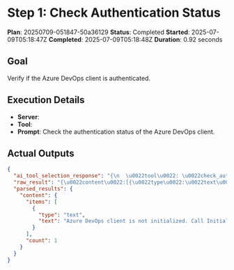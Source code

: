 ﻿# Step 1: Check Authentication Status

**Plan**: 20250709-051847-50a36129
**Status**: Completed
**Started**: 2025-07-09T05:18:47Z
**Completed**: 2025-07-09T05:18:48Z
**Duration**: 0.92 seconds

## Goal
Verify if the Azure DevOps client is authenticated.

## Execution Details
- **Server**: 
- **Tool**: 
- **Prompt**: Check the authentication status of the Azure DevOps client.

## Actual Outputs
```json
{
  "ai_tool_selection_response": "{\n  \u0022tool\u0022: \u0022check_authentication_status\u0022,\n  \u0022parameters\u0022: {}\n}",
  "raw_result": "{\u0022content\u0022:[{\u0022type\u0022:\u0022text\u0022,\u0022text\u0022:\u0022Azure DevOps client is not initialized. Call InitializeAzureDevOpsClient first.\u0022}]}",
  "parsed_results": {
    "content": {
      "items": [
        {
          "type": "text",
          "text": "Azure DevOps client is not initialized. Call InitializeAzureDevOpsClient first."
        }
      ],
      "count": 1
    }
  }
}
```
